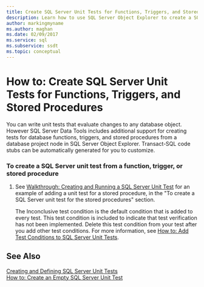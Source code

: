 ```yaml
---
title: Create SQL Server Unit Tests for Functions, Triggers, and Stored Procedures
description: Learn how to use SQL Server Object Explorer to create a SQL Server unit test from a database function, trigger, or stored procedure.
author: markingmyname
ms.author: maghan
ms.date: 02/09/2017
ms.service: sql
ms.subservice: ssdt
ms.topic: conceptual
---
```


# How to: Create SQL Server Unit Tests for Functions, Triggers, and Stored Procedures

You can write unit tests that evaluate changes to any database object. However SQL Server Data Tools includes additional support for creating tests for database functions, triggers, and stored procedures from a database project node in SQL Server Object Explorer. Transact\-SQL code stubs can be automatically generated for you to customize.  
  
### To create a SQL Server unit test from a function, trigger, or stored procedure  
  
1.  See [Walkthrough: Creating and Running a SQL Server Unit Test](../ssdt/walkthrough-creating-and-running-a-sql-server-unit-test.md) for an example of adding a unit test for a stored procedure, in the "To create a SQL Server unit test for the stored procedures" section.  
  
    The Inconclusive test condition is the default condition that is added to every test. This test condition is included to indicate that test verification has not been implemented. Delete this test condition from your test after you add other test conditions. For more information, see [How to: Add Test Conditions to SQL Server Unit Tests](../ssdt/how-to-add-test-conditions-to-sql-server-unit-tests.md).  
  
## See Also  
[Creating and Defining SQL Server Unit Tests](../ssdt/creating-and-defining-sql-server-unit-tests.md)  
[How to: Create an Empty SQL Server Unit Test](../ssdt/how-to-create-an-empty-sql-server-unit-test.md)  
  
